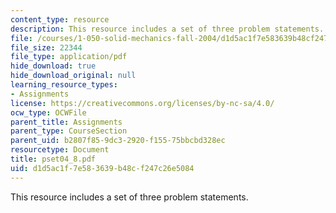 ```yaml
---
content_type: resource
description: This resource includes a set of three problem statements.
file: /courses/1-050-solid-mechanics-fall-2004/d1d5ac1f7e583639b48cf247c26e5084_pset04_8.pdf
file_size: 22344
file_type: application/pdf
hide_download: true
hide_download_original: null
learning_resource_types:
- Assignments
license: https://creativecommons.org/licenses/by-nc-sa/4.0/
ocw_type: OCWFile
parent_title: Assignments
parent_type: CourseSection
parent_uid: b2807f85-9dc3-2920-f155-75bbcbd328ec
resourcetype: Document
title: pset04_8.pdf
uid: d1d5ac1f-7e58-3639-b48c-f247c26e5084
---
```

This resource includes a set of three problem statements.